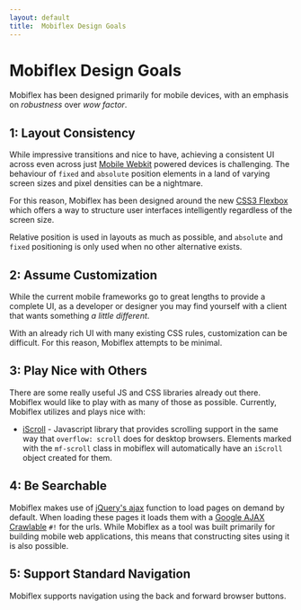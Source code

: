 ```yaml
---
layout: default
title:  Mobiflex Design Goals
---
```


# Mobiflex Design Goals

Mobiflex has been designed primarily for mobile devices, with an emphasis on *robustness* over *wow factor*.  

## 1: Layout Consistency

While impressive transitions and nice to have, achieving a consistent UI across even across just [Mobile Webkit](http://trac.webkit.org/wiki/Mobile) powered devices is challenging.  The behaviour of `fixed` and `absolute` position elements in a land of varying screen sizes and pixel densities can be a nightmare.  

For this reason, Mobiflex has been designed around the new [CSS3 Flexbox](http://dev.w3.org/csswg/css3-flexbox/) which offers a way to structure user interfaces intelligently regardless of the screen size.

Relative position is used in layouts as much as possible, and `absolute` and `fixed` positioning is only used when no other alternative exists.

## 2: Assume Customization

While the current mobile frameworks go to great lengths to provide a complete UI, as a developer or designer you may find yourself with a client that wants something *a little different*.  

With an already rich UI with many existing CSS rules, customization can be difficult. For this reason, Mobiflex attempts to be minimal.

## 3: Play Nice with Others

There are some really useful JS and CSS libraries already out there.  Mobiflex would like to play with as many of those as possible.  Currently, Mobiflex utilizes and plays nice with:

- [iScroll](http://cubiq.org/iscroll) - Javascript library that provides scrolling support in the same way that `overflow: scroll` does for desktop browsers.  Elements marked with the `mf-scroll` class in mobiflex will automatically have an `iScroll` object created for them.

## 4: Be Searchable

Mobiflex makes use of [jQuery's ajax](http://api.jquery.com/jQuery.ajax/) function to load pages on demand by default. When loading these pages it loads them with a [Google AJAX Crawlable](http://code.google.com/web/ajaxcrawling/docs/getting-started.html) `#!` for the urls.  While Mobiflex as a tool was built primarily for building mobile web applications, this means that constructing sites using it is also possible.

## 5: Support Standard Navigation

Mobiflex supports navigation using the back and forward browser buttons.
